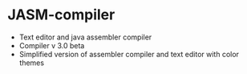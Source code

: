 # JASM-compiler
* Text editor and java assembler compiler
* Compiler v 3.0 beta
* Simplified version of assembler compiler and text editor with color themes
